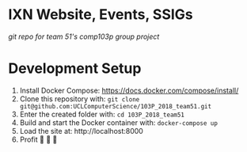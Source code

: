 # IXN Website, Events, SSIGs
*git repo for team 51's comp103p group project*

# Development Setup

1. Install Docker Compose: https://docs.docker.com/compose/install/
2. Clone this repository with: `git clone git@github.com:UCLComputerScience/103P_2018_team51.git`
3. Enter the created folder with: `cd 103P_2018_team51`
4. Build and start the Docker container with: `docker-compose up`
5. Load the site at: http://localhost:8000
6. Profit :money_with_wings: :money_with_wings: :money_with_wings:

